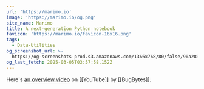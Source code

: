 ```yaml
---
url: 'https://marimo.io'
image: 'https://marimo.io/og.png'
site_name: Marimo
title: A next-generation Python notebook
favicon: 'https://marimo.io/favicon-16x16.png'
tags:
  - Data-Utilities
og_screenshot_url: >-
  https://og-screenshots-prod.s3.amazonaws.com/1366x768/80/false/90a2899db32d4d92e654163dd0e81572bdfddd9d27666401f93cabd68e6ba5a0.jpeg
og_last_fetch: 2025-03-05T03:57:58.152Z
---
```

Here's [an overview video](https://youtu.be/XoArtLKPJ2I?si=V3yg6PM34tgr3JUF) on [[YouTube]] by [[BugBytes]].



